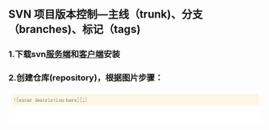 
## SVN 项目版本控制—主线（trunk)、分支（branches)、标记（tags)

### 1.下载svn[服务端](https://www.visualsvn.com/server/download/)和[客户端](http://rj.baidu.com/search/index/?kw=svn)安装

### 2.创建仓库(repository)，根据图片步骤：
![enter description here][1]


  [1]: ./images/1_2.png "1"